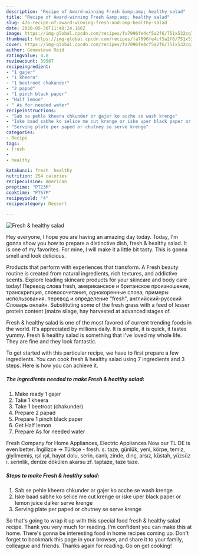 ```yaml
---
description: "Recipe of Award-winning Fresh &amp;amp; healthy salad"
title: "Recipe of Award-winning Fresh &amp;amp; healthy salad"
slug: 476-recipe-of-award-winning-fresh-and-amp-healthy-salad
date: 2020-05-30T11:48:24.166Z
image: https://img-global.cpcdn.com/recipes/fa7096fe4cf5a2f6/751x532cq70/fresh-healthy-salad-recipe-main-photo.jpg
thumbnail: https://img-global.cpcdn.com/recipes/fa7096fe4cf5a2f6/751x532cq70/fresh-healthy-salad-recipe-main-photo.jpg
cover: https://img-global.cpcdn.com/recipes/fa7096fe4cf5a2f6/751x532cq70/fresh-healthy-salad-recipe-main-photo.jpg
author: Genevieve Reid
ratingvalue: 4.8
reviewcount: 39567
recipeingredient:
- "1 gajer"
- "1 kheera"
- "1 beetroot chakunder"
- "2 papad"
- "1 pinch black paper"
- "Half lemon"
- " As for needed water"
recipeinstructions:
- "Sab se pehle kheera chkunder or gajer ko acche se wash krenge"
- "Iske baad sabhe ko selice me cut krenge or iske uper black paper or lemon juice dalker serve krenge"
- "Serving plate per paped or chutney se serve krenge"
categories:
- Recipe
tags:
- fresh
- 
- healthy

katakunci: fresh  healthy 
nutrition: 254 calories
recipecuisine: American
preptime: "PT23M"
cooktime: "PT57M"
recipeyield: "4"
recipecategory: Dessert

---
```



![Fresh &amp; healthy salad](https://img-global.cpcdn.com/recipes/fa7096fe4cf5a2f6/751x532cq70/fresh-healthy-salad-recipe-main-photo.jpg)

Hey everyone, I hope you are having an amazing day today. Today, I'm gonna show you how to prepare a distinctive dish, fresh &amp; healthy salad. It is one of my favorites. For mine, I will make it a little bit tasty. This is gonna smell and look delicious.

Products that perform with experiences that transform. A Fresh beauty routine is created from natural ingredients, rich textures, and addictive scents. Explore leading skincare products for your skincare and body care today! Перевод слова fresh, американское и британское произношение, транскрипция, словосочетания, однокоренные слова, примеры использования. перевод и определение &#34;fresh&#34;, английский-русский Словарь онлайн. Substituting some of the fresh grass with a feed of lesser protein content (maize silage, hay harvested at advanced stages of.

Fresh &amp; healthy salad is one of the most favored of current trending foods in the world. It's appreciated by millions daily. It is simple, it is quick, it tastes yummy. Fresh &amp; healthy salad is something that I've loved my whole life. They are fine and they look fantastic.


To get started with this particular recipe, we have to first prepare a few ingredients. You can cook fresh &amp; healthy salad using 7 ingredients and 3 steps. Here is how you can achieve it.

<!--inarticleads1-->

##### The ingredients needed to make Fresh &amp; healthy salad:

1. Make ready 1 gajer
1. Take 1 kheera
1. Take 1 beetroot (chakunder)
1. Prepare 2 papad
1. Prepare 1 pinch black paper
1. Get Half lemon
1. Prepare  As for needed water


Fresh Company for Home Appliances, Electric Appliances Now our TL DE is even better. İngilizce → Türkçe - fresh. s. taze, günlük, yeni, körpe, temiz, giyilmemiş, ışıl ışıl, hayat dolu, serin, canlı, zinde, dinç, arsız, küstah, yüzsüz i. serinlik, denize dökülen akarsu zf. taptaze, taze taze. 

<!--inarticleads2-->

##### Steps to make Fresh &amp; healthy salad:

1. Sab se pehle kheera chkunder or gajer ko acche se wash krenge
1. Iske baad sabhe ko selice me cut krenge or iske uper black paper or lemon juice dalker serve krenge
1. Serving plate per paped or chutney se serve krenge




So that's going to wrap it up with this special food fresh &amp; healthy salad recipe. Thank you very much for reading. I'm confident you can make this at home. There's gonna be interesting food in home recipes coming up. Don't forget to bookmark this page in your browser, and share it to your family, colleague and friends. Thanks again for reading. Go on get cooking!
